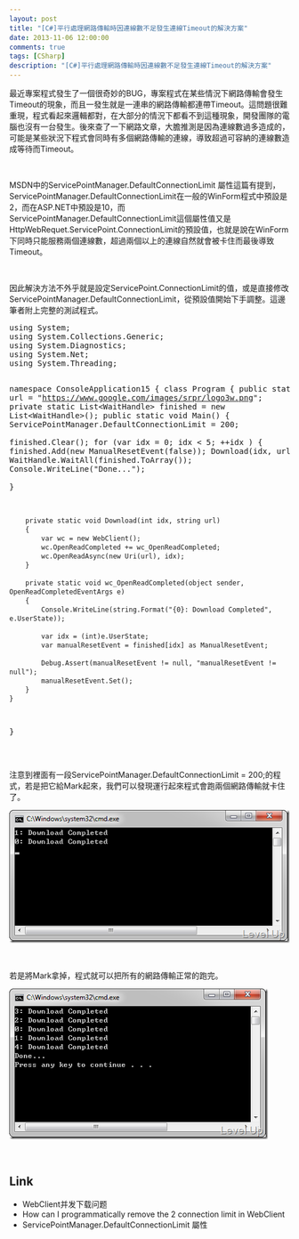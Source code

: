```yaml
---
layout: post
title: "[C#]平行處理網路傳輸時因連線數不足發生連線Timeout的解決方案"
date: 2013-11-06 12:00:00
comments: true
tags: [CSharp]
description: "[C#]平行處理網路傳輸時因連線數不足發生連線Timeout的解決方案"
---
```

<p>
	最近專案程式發生了一個很奇妙的BUG，專案程式在某些情況下網路傳輸會發生Timeout的現象，而且一發生就是一連串的網路傳輸都連帶Timeout。這問題很難重現，程式看起來邏輯都對，在大部分的情況下都看不到這種現象，開發團隊的電腦也沒有一台發生。後來查了一下網路文章，大膽推測是因為連線數過多造成的，可能是某些狀況下程式會同時有多個網路傳輸的連線，導致超過可容納的連線數造成等待而Timeout。</p>
<p>
	 </p>
<p>
	MSDN中的ServicePointManager.DefaultConnectionLimit 屬性這篇有提到，ServicePointManager.DefaultConnectionLimit在一般的WinForm程式中預設是2，而在ASP.NET中預設是10，而ServicePointManager.DefaultConnectionLimit這個屬性值又是HttpWebRequet.ServicePoint.ConnectionLimit的預設值，也就是說在WinForm下同時只能服務兩個連線數，超過兩個以上的連線自然就會被卡住而最後導致Timeout。</p>
<p>
	 </p>
<p>
	因此解決方法不外乎就是設定ServicePoint.ConnectionLimit的值，或是直接修改ServicePointManager.DefaultConnectionLimit，從預設值開始下手調整。這邊筆者附上完整的測試程式。</p>
<div class="wlWriterSmartContent" id="scid:812469c5-0cb0-4c63-8c15-c81123a09de7:0eda318e-aedf-4b7a-8959-1505fe5a6a14" style="padding-bottom: 0px; margin: 0px; padding-left: 0px; padding-right: 0px; display: inline; float: none; padding-top: 0px">
	<pre class="c#" name="code">
using System;
using System.Collections.Generic;
using System.Diagnostics;
using System.Net;
using System.Threading;

namespace ConsoleApplication15
{
	class Program 
	{
		public static string url = "https://www.google.com/images/srpr/logo3w.png";
		private static List&lt;WaitHandle&gt; finished = new List&lt;WaitHandle&gt;();
		public static void Main()
		{
			ServicePointManager.DefaultConnectionLimit = 200;   
			finished.Clear();
			for (var idx = 0; idx &lt; 5; ++idx )
			{
				finished.Add(new ManualResetEvent(false));
				Download(idx, url);
			}
			WaitHandle.WaitAll(finished.ToArray());
			Console.WriteLine("Done...");   
		}    

		private static void Download(int idx, string url)
		{
			var wc = new WebClient();
			wc.OpenReadCompleted += wc_OpenReadCompleted;
			wc.OpenReadAsync(new Uri(url), idx);
		}

		private static void wc_OpenReadCompleted(object sender, OpenReadCompletedEventArgs e)
		{
			Console.WriteLine(string.Format("{0}: Download Completed", e.UserState));

			var idx = (int)e.UserState;
			var manualResetEvent = finished[idx] as ManualResetEvent;

			Debug.Assert(manualResetEvent != null, "manualResetEvent != null");
			manualResetEvent.Set();
		}     
	}
}
</pre>
</div>
<p>
	 </p>
<p>
	注意到裡面有一段ServicePointManager.DefaultConnectionLimit = 200;的程式，若是把它給Mark起來，我們可以發現運行起來程式會跑兩個網路傳輸就卡住了。</p>
<p>
	<img alt="image" border="0" height="239" src="\images\posts\4da8b526-fba1-4d3d-a3e6-6c80749981f5\image_thumb.png" style="border-bottom: 0px; border-left: 0px; border-top: 0px; border-right: 0px" width="505" /></p>
<p>
	 </p>
<p>
	若是將Mark拿掉，程式就可以把所有的網路傳輸正常的跑完。</p>
<p>
	<img alt="image" border="0" height="271" src="\images\posts\4da8b526-fba1-4d3d-a3e6-6c80749981f5\image_thumb_1.png" style="border-bottom: 0px; border-left: 0px; border-top: 0px; border-right: 0px" width="465" /></p>
<p>
	 </p>
<h2>
	Link</h2>
<ul>
	<li>
		WebClient并发下载问题</li>
	<li>
		How can I programmatically remove the 2 connection limit in WebClient</li>
	<li>
		ServicePointManager.DefaultConnectionLimit 屬性</li>
</ul>
